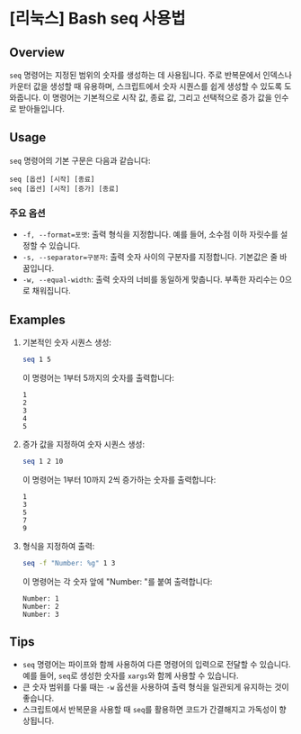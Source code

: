 # [리눅스] Bash seq 사용법

## Overview
`seq` 명령어는 지정된 범위의 숫자를 생성하는 데 사용됩니다. 주로 반복문에서 인덱스나 카운터 값을 생성할 때 유용하며, 스크립트에서 숫자 시퀀스를 쉽게 생성할 수 있도록 도와줍니다. 이 명령어는 기본적으로 시작 값, 종료 값, 그리고 선택적으로 증가 값을 인수로 받아들입니다.

## Usage
`seq` 명령어의 기본 구문은 다음과 같습니다:

```
seq [옵션] [시작] [종료]
seq [옵션] [시작] [증가] [종료]
```

### 주요 옵션
- `-f, --format=포맷`: 출력 형식을 지정합니다. 예를 들어, 소수점 이하 자릿수를 설정할 수 있습니다.
- `-s, --separator=구분자`: 출력 숫자 사이의 구분자를 지정합니다. 기본값은 줄 바꿈입니다.
- `-w, --equal-width`: 출력 숫자의 너비를 동일하게 맞춥니다. 부족한 자리수는 0으로 채워집니다.

## Examples
1. 기본적인 숫자 시퀀스 생성:
   ```bash
   seq 1 5
   ```
   이 명령어는 1부터 5까지의 숫자를 출력합니다:
   ```
   1
   2
   3
   4
   5
   ```

2. 증가 값을 지정하여 숫자 시퀀스 생성:
   ```bash
   seq 1 2 10
   ```
   이 명령어는 1부터 10까지 2씩 증가하는 숫자를 출력합니다:
   ```
   1
   3
   5
   7
   9
   ```

3. 형식을 지정하여 출력:
   ```bash
   seq -f "Number: %g" 1 3
   ```
   이 명령어는 각 숫자 앞에 "Number: "를 붙여 출력합니다:
   ```
   Number: 1
   Number: 2
   Number: 3
   ```

## Tips
- `seq` 명령어는 파이프와 함께 사용하여 다른 명령어의 입력으로 전달할 수 있습니다. 예를 들어, `seq`로 생성한 숫자를 `xargs`와 함께 사용할 수 있습니다.
- 큰 숫자 범위를 다룰 때는 `-w` 옵션을 사용하여 출력 형식을 일관되게 유지하는 것이 좋습니다.
- 스크립트에서 반복문을 사용할 때 `seq`를 활용하면 코드가 간결해지고 가독성이 향상됩니다.